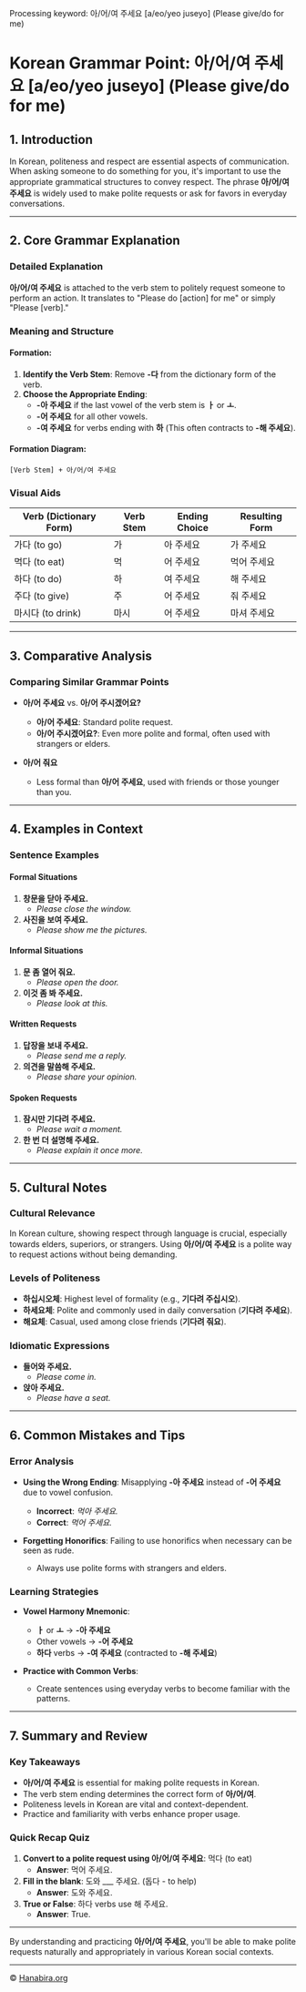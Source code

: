 Processing keyword: 아/어/여 주세요 [a/eo/yeo juseyo] (Please give/do for me)
# Korean Grammar Point: 아/어/여 주세요 [a/eo/yeo juseyo] (Please give/do for me)

## 1. Introduction
In Korean, politeness and respect are essential aspects of communication. When asking someone to do something for you, it's important to use the appropriate grammatical structures to convey respect. The phrase **아/어/여 주세요** is widely used to make polite requests or ask for favors in everyday conversations.

---
## 2. Core Grammar Explanation
### Detailed Explanation
**아/어/여 주세요** is attached to the verb stem to politely request someone to perform an action. It translates to "Please do [action] for me" or simply "Please [verb]."
### Meaning and Structure
#### Formation:
1. **Identify the Verb Stem**: Remove **-다** from the dictionary form of the verb.
2. **Choose the Appropriate Ending**:
   - **-아 주세요** if the last vowel of the verb stem is **ㅏ** or **ㅗ**.
   - **-어 주세요** for all other vowels.
   - **-여 주세요** for verbs ending with **하** (This often contracts to **-해 주세요**).
#### Formation Diagram:
```
[Verb Stem] + 아/어/여 주세요
```
### Visual Aids
| Verb (Dictionary Form) | Verb Stem | Ending Choice | Resulting Form    |
|------------------------|-----------|---------------|-------------------|
| 가다 (to go)           | 가         | 아 주세요      | 가 주세요         |
| 먹다 (to eat)          | 먹        | 어 주세요      | 먹어 주세요       |
| 하다 (to do)           | 하        | 여 주세요      | 해 주세요         |
| 주다 (to give)         | 주        | 어 주세요      | 줘 주세요         |
| 마시다 (to drink)      | 마시      | 어 주세요      | 마셔 주세요       |
---
## 3. Comparative Analysis
### Comparing Similar Grammar Points
- **아/어 주세요** vs. **아/어 주시겠어요?**
  - **아/어 주세요**: Standard polite request.
  - **아/어 주시겠어요?**: Even more polite and formal, often used with strangers or elders.
  
- **아/어 줘요**
  - Less formal than **아/어 주세요**, used with friends or those younger than you.
---
## 4. Examples in Context
### Sentence Examples
#### Formal Situations
1. **창문을 닫아 주세요.**
   - *Please close the window.*
2. **사진을 보여 주세요.**
   - *Please show me the pictures.*
#### Informal Situations
1. **문 좀 열어 줘요.**
   - *Please open the door.*
2. **이것 좀 봐 주세요.**
   - *Please look at this.*
#### Written Requests
1. **답장을 보내 주세요.**
   - *Please send me a reply.*
2. **의견을 말씀해 주세요.**
   - *Please share your opinion.*
#### Spoken Requests
1. **잠시만 기다려 주세요.**
   - *Please wait a moment.*
2. **한 번 더 설명해 주세요.**
   - *Please explain it once more.*
---
## 5. Cultural Notes
### Cultural Relevance
In Korean culture, showing respect through language is crucial, especially towards elders, superiors, or strangers. Using **아/어/여 주세요** is a polite way to request actions without being demanding.
### Levels of Politeness
- **하십시오체**: Highest level of formality (e.g., **기다려 주십시오**).
- **하세요체**: Polite and commonly used in daily conversation (**기다려 주세요**).
- **해요체**: Casual, used among close friends (**기다려 줘요**).
### Idiomatic Expressions
- **들어와 주세요.**
  - *Please come in.*
- **앉아 주세요.**
  - *Please have a seat.*
---
## 6. Common Mistakes and Tips
### Error Analysis
- **Using the Wrong Ending**: Misapplying **-아 주세요** instead of **-어 주세요** due to vowel confusion.
  - **Incorrect**: *먹아 주세요.*
  - **Correct**: *먹어 주세요.*
  
- **Forgetting Honorifics**: Failing to use honorifics when necessary can be seen as rude.
  - Always use polite forms with strangers and elders.
### Learning Strategies
- **Vowel Harmony Mnemonic**:
  - **ㅏ** or **ㅗ** → **-아 주세요**
  - Other vowels → **-어 주세요**
  - **하다** verbs → **-여 주세요** (contracted to **-해 주세요**)
  
- **Practice with Common Verbs**:
  - Create sentences using everyday verbs to become familiar with the patterns.
---
## 7. Summary and Review
### Key Takeaways
- **아/어/여 주세요** is essential for making polite requests in Korean.
- The verb stem ending determines the correct form of **아/어/여**.
- Politeness levels in Korean are vital and context-dependent.
- Practice and familiarity with verbs enhance proper usage.
### Quick Recap Quiz
1. **Convert to a polite request using 아/어/여 주세요**: 먹다 (to eat)
   - **Answer**: 먹어 주세요.
2. **Fill in the blank**: 도와 ___ 주세요. (돕다 - to help)
   - **Answer**: 도와 주세요.
3. **True or False**: 하다 verbs use 해 주세요.
   - **Answer**: True.
---
By understanding and practicing **아/어/여 주세요**, you'll be able to make polite requests naturally and appropriately in various Korean social contexts.

---
© [Hanabira.org](https://hanabira.org)
